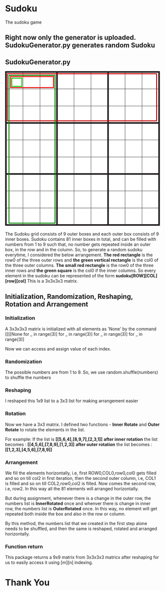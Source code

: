 # Sudoku
The sudoku game
## Right now only the generator is uploaded. SudokuGenerator.py generates random Sudoku

## SudokuGenerator.py

![](sudokugrid.png)

The Sudoku grid consists of 9 outer boxes and each outer box consists of 9 inner boxes. Sudoku contains 81 inner boxes in total, and can be filled with numbers from 1 to 9 such that, no number gets repeated inside an outer box, in the row and in the column. So, to generate a random sudoku everytime, I considered the below arrangement. __The red rectangle__ is the row0 of the three outer rows and __the green vertical rectangle__ is the col0 of the three outer columns. __The small red rectangle__ is the row0 of the three inner rows and __the green square__ is the col0 if the inner columns. So every element in the sudoku can be represented of the form **sudoku\[ROW][COL]\[row][col]**  This is a 3x3x3x3 matrix.

## Initialization, Randomization, Reshaping, Rotation and Arrangement

### Initialization

A 3x3x3x3 matrix is initialized with all elements as 'None' by the command [\[\[\[None for _ in range(3)] for _ in range(3)]
                                                                            for _ in range(3)] for _ in range(3)]
                                                                          
Now we can access and assign value of each index.

### Randomization

The possible numbers are from 1 to 9.
So, we use random.shuffle(numbers) to shuffle the numbers

### Reshaping

I reshaped this 1x9 list to a 3x3 list for making arrangement easier

### Rotation

Now we have a 3x3 matrix. I defined two functions - **Inner Rotate** and **Outer Rotate** to rotate the elements in the list.

For example:
If the list is **\[\[5,6,4],\[8,9,7],\[2,3,1]]**
**after inner rotation** the list becomes : 
**\[\[4,5,6],\[7,8,9],\[1,2,3]]**
**after outer rotation** the list becomes : 
**\[\[1,2,3],\[4,5,6],\[7,8,9]]**

### Arrangement
We fill the elements horizontally, i.e, first ROW0,COL0,row0,col0 gets filled and so on till col2 in first iteration, then the second outer column, i.e, COL1 is filled and so on till COL2,row0,col2 is filled. Now comes the second row, i.e, row2. In  this way all the 81 elements will arranged horizontally.

But during assignment, whenever there is a change in the outer row, the numbers list is **InnerRotated** once and whenver there is change in inner row, the numbers list is **OuterRotated** once. In this way, no element will get repeated both inside the box and also in the row or column.

By this method, the numbers list that we created in the first step alone needs to be shuffled, and then the same is reshaped, rotated and arranged horizontally.

### Function return
This package returns a 9x9 matrix from 3x3x3x3 matricx after reshaping for us to easily access it using \[m]\[n] indexing.

# Thank You
